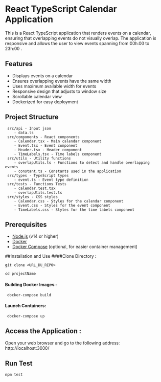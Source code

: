 # React TypeScript Calendar Application

This is a React TypeScript application that renders events on a calendar, ensuring that overlapping events do not visually overlap. The application is responsive and allows the user to view events spanning from 00h:00  to 23h:00 .

## Features

- Displays events on a calendar
- Ensures overlapping events have the same width
- Uses maximum available width for events
- Responsive design that adjusts to window size
- Scrollable calendar view
- Dockerized for easy deployment

## Project Structure

     src/api - Input json
        - data.ts
     src/components - React components
        - Calendar.tsx - Main calendar component
        - Event.tsx - Event component
        - Header.tsx - Header component
        - TimeLabels.tsx - Time labels component
     src/utils - Utility functions
        - overlapUtils.ts - Functions to detect and handle overlapping events
        - constant.ts - Constants used in the application
     src/types - TypeScript types
        - event.ts - Event type definition
     src/tests - Functions Tests
        - calendar.test.tsx
        - overlapUtils.test.ts
     src/styles - CSS styles
        - Calendar.css - Styles for the calendar component
        - Event.css - Styles for the event component
        - TimeLabels.css - Styles for the time labels component

## Prerequisites

- [Node.js](https://nodejs.org/) (v14 or higher)
- [Docker](https://www.docker.com/products/docker-desktop)
- [Docker Compose](https://docs.docker.com/compose/install/) (optional, for easier container management)

##Installation and Use
####Clone Directory :


`git clone <URL_DU_REPO>` 

`cd projectName`

#### Building Docker Images :

`
docker-compose build`

#### Launch Containers:

`
docker-compose up`

## Access the Application :

Open your web browser and go to the following address: http://localhost:3000/

## Run Test

`npm test`
